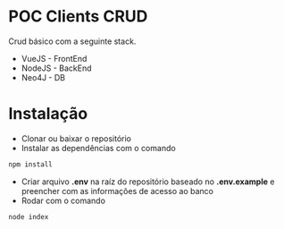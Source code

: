 # POC Clients CRUD
Crud básico com a seguinte stack.

- VueJS - FrontEnd
- NodeJS - BackEnd
- Neo4J - DB


# Instalação
- Clonar ou baixar o repositório
- Instalar as dependências com o comando

```javascript
npm install
```

- Criar arquivo **.env** na raíz do repositório baseado no **.env.example** e preencher com as informações de acesso ao banco
- Rodar com o comando

```javascript
node index
```

